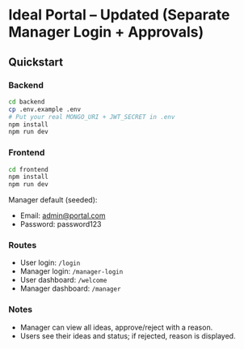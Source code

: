
# Ideal Portal – Updated (Separate Manager Login + Approvals)

## Quickstart

### Backend
```bash
cd backend
cp .env.example .env
# Put your real MONGO_URI + JWT_SECRET in .env
npm install
npm run dev
```

### Frontend
```bash
cd frontend
npm install
npm run dev
```

Manager default (seeded):
- Email: admin@portal.com
- Password: password123

### Routes
- User login: `/login`
- Manager login: `/manager-login`
- User dashboard: `/welcome`
- Manager dashboard: `/manager`

### Notes
- Manager can view all ideas, approve/reject with a reason.
- Users see their ideas and status; if rejected, reason is displayed.
